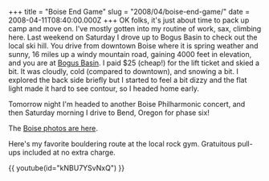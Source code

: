 +++
title = "Boise End Game"
slug = "2008/04/boise-end-game/"
date = 2008-04-11T08:40:00.000Z
+++
OK folks, it's just about time to pack up camp and move on. I've mostly gotten into my routine of work, sax, climbing here. Last weekend on Saturday I drove up to Bogus Basin to check out the local ski hill. You drive from downtown Boise where it is spring weather and sunny, 16 miles up a windy mountain road, gaining 4000 feet in elevation, and you are at [Bogus Basin](http://www.bogusbasin.org/). I paid $25 (cheap!) for the lift ticket and skied a bit. It was cloudly, cold (compared to downtown), and snowing a bit. I explored the back side briefly but I started to feel a bit dizzy and the flat light made it hard to see contour, so I headed home early.

Tomorrow night I'm headed to another Boise Philharmonic concert, and then Saturday morning I drive to Bend, Oregon for phase six!

The [Boise photos are here](/app/photos?gallery=boise_2008).

Here's my favorite bouldering route at the local rock gym. Gratuitous pull-ups included at no extra charge.

{{ youtube(id="kNBU7YSvNxQ") }}
